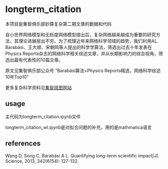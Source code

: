 # longterm_citation
本项目是集智俱乐部妙算复杂第二期文章的数据和代码

自小世界网络模型和无标度网络模型提出后，复杂网络越来越成为重要的研究方法，其理论进展层出不穷。为了梳理近年来网络科学领域的趋势，我们利用AL. Barabási、王大顺、宋朝鸣等人提出的科学学算法，筛选出过去十年发表在Physics Reports杂志的网络科学相关综述文章，并从长期影响力的综合视角，筛选出最有代表性的10篇文章。

原文见集智俱乐部公众号  “Barabási算法+Physics Reports精选，网络科学综述10年Top10"

更多复杂科学资料见[集智斑图网站](https://pattern.swarma.org/)

## usage
主代码为longterm_citation.ipynb文件

longterm_citation_wl.ipynb是对拟合问题的补充，用的是mathmatica语言

## references
Wang D, Song C, Barabási A L. Quantifying long-term scientific impact[J]. Science, 2013, 342(6154): 127-132.
